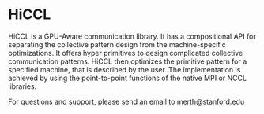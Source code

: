 # HiCCL

HiCCL is a GPU-Aware communication library. It has a compositional API for separating the collective pattern design from the machine-specific optimizations. It offers hyper primitives to design complicated collective communication patterns. HiCCL then optimizes the primitive pattern for a specified machine, that is described by the user. The implementation is achieved by using the point-to-point functions of the native MPI or NCCL libraries.


For questions and support, please send an email to merth@stanford.edu

